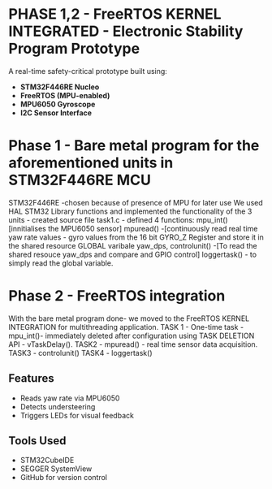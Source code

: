 # PHASE 1,2 - FreeRTOS KERNEL INTEGRATED - Electronic Stability Program Prototype 

A real-time safety-critical prototype built using:
- **STM32F446RE Nucleo**
- **FreeRTOS (MPU-enabled)**
- **MPU6050 Gyroscope**
- **I2C Sensor Interface**

# Phase 1 - Bare metal program for the aforementioned units in STM32F446RE MCU 
STM32F446RE -chosen because of presence of MPU for later use 
We used HAL STM32 Library functions and implemented the functionality of the 3 units - created source file task1.c - defined 4 functions: 
 mpu_int() [innitialises the MPU6050 sensor]
 mpuread() -[continuously read real time yaw rate values - gyro values from the 16 bit GYRO_Z Register and store it in the shared resource GLOBAL varibale yaw_dps,
controlunit() -[To read the shared resouce yaw_dps and compare and GPIO control]
loggertask() - to simply read the global variable. 

# Phase 2 - FreeRTOS integration 
With the bare metal program done- we moved to the FreeRTOS KERNEL INTEGRATION for multithreading application. 
TASK 1 - One-time task - mpu_int()- immediately deleted after configuration using TASK DELETION API - vTaskDelay(). 
TASK2 - mpuread() - real time sensor data acquisition.
TASK3 - controlunit() 
TASK4 - loggertask() 

## Features
- Reads yaw rate via MPU6050
- Detects understeering
- Triggers LEDs for visual feedback

## Tools Used
- STM32CubeIDE
- SEGGER SystemView
- GitHub for version control

  


